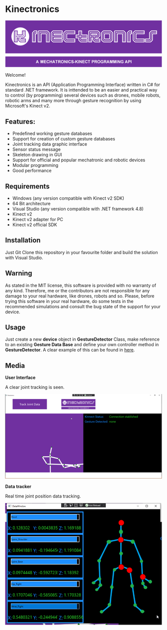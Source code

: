 # Kinectronics

![logo](https://github.com/JMRMEDEV/Kinectronics/blob/master/RepositoryMedia/Kinectronics.png)

Welcome!

Kinectronics is an API (Application Programming Interface) written in C# for standard .NET framework. It is inttended to be an easier and practical way to control (by programming) several devices such as drones, mobile robots, robotic arms and many more through gesture recognition by using Microsoft's Kinect v2.

## Features:

- Predefined working gesture databases
- Support for creation of custom gesture databases
- Joint tracking data graphic interface
- Sensor status message
- Skeleton drawing in GUI
- Support for official and popular mechatronic and robotic devices
- Modular programming
- Good performance

## Requirements

- Windows (any version compatible with Kinect v2 SDK)
- 64 Bit architecture
- Visual Studio (any version compatible with .NET framework 4.8)
- Kinect v2
- Kinect v2 adapter for PC
- Kinect v2 official SDK

## Installation

Just Git Clone this repository in your favourite folder and build the solution with Visual Studio.

## Warning 

As stated in the MIT license, this software is provided with no warranty of any kind. Therefore, me or the contributors are not responsible for any damage to your real hardware, like drones, robots and so. Please, before trying this software in your real hardware, do some tests in the recommended simulations and consult the bug state of the support for your device.

## Usage

Just create a new **device** object in **GestureDetector** Class, make reference to an existing **Gesture Data Base** and define your own controller method in **GestureDetector**. 
A clear example of this can be found in [here](https://github.com/JMRMEDEV/KinectronicsApps/blob/master/Bebop2Controller/Kinectronics/Kinectronics/GestureDetector.cs).

## Media

**User Interface**

A clear joint tracking is seen.

![GUI](https://github.com/JMRMEDEV/Kinectronics/blob/master/RepositoryMedia/Yf9WsgCtdw.png)

**Data tracker**

Real time joint position data tracking.

![DataTracker](https://github.com/JMRMEDEV/Kinectronics/blob/master/RepositoryMedia/iOcZeyRK8S.png)
